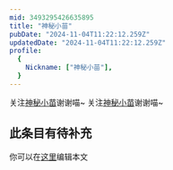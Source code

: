 ```yaml
---
mid: 3493295426635895
title: "神秘小苗"
pubDate: "2024-11-04T11:22:12.259Z"
updatedDate: "2024-11-04T11:22:12.259Z"
profile:
  {
    Nickname: ["神秘小苗"],
  }
---
```


关注[神秘小苗](https://space.bilibili.com/3493295426635895)谢谢喵~ 关注[神秘小苗](https://space.bilibili.com/3493295426635895)谢谢喵~

## 此条目有待补充
你可以在[这里](https://github.com/Yuhanawa/VTuber.ICU-Content/edit/master/v/神秘小苗/index.md)编辑本文

